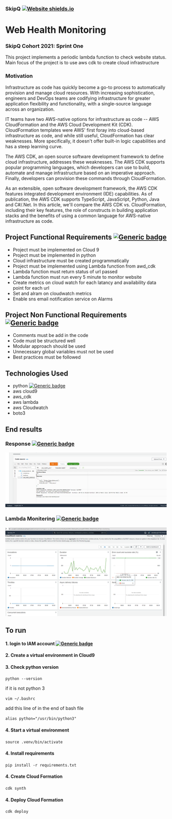 ### SkipQ [![Website shields.io](https://img.shields.io/website-up-down-green-red/http/shields.io.svg)](https://www.skipq.org/)
# Web Health Monitoring
### SkipQ Cohort 2021: Sprint One 

This project implements a periodic lambda function to check website status. Main focus of the project is to use aws cdk to create cloud infrastructure


### Motivation
Infrastructure as code has quickly become a go-to process to automatically provision and manage cloud resources. With increasing sophistication, engineers and DevOps teams are codifying infrastructure for greater application flexibility and functionality, with a single-source language across an organization.


IT teams have two AWS-native options for infrastructure as code -- AWS CloudFormation and the AWS Cloud Development Kit (CDK). CloudFormation templates were AWS' first foray into cloud-based infrastructure as code, and while still useful, CloudFormation has clear weaknesses. More specifically, it doesn't offer built-in logic capabilities and has a steep learning curve.

The AWS CDK, an open source software development framework to define cloud infrastructure, addresses these weaknesses. The AWS CDK supports popular programming languages, which developers can use to build, automate and manage infrastructure based on an imperative approach. Finally, developers can provision these commands through CloudFormation.

As an extensible, open software development framework, the AWS CDK features integrated development environment (IDE) capabilities. As of publication, the AWS CDK supports TypeScript, JavaScript, Python, Java and C#/.Net. In this article, we'll compare the AWS CDK vs. CloudFormation, including their key features, the role of constructs in building application stacks and the benefits of using a common language for AWS-native infrastructure as code.

## Project Functional Requirements [![Generic badge](https://img.shields.io/badge/Implemented-Yes-<COLOR>.svg)](https://github.com/saira2021skipq/hello_lambda)
* Project must be implemented on Cloud 9
* Project must be implemented in python
* Cloud infrastructure must be created programmatically
* Project must be implemented using Lambda function from awd_cdk
* Lambda function must return status of url passed
* Lambda function must run every 5 minute to monitor website
* Create metrics on cloud watch for each latancy and availability data point for each url
* Set and alram on cloudwatch metrics
* Enable sns email notification service on Alarms

## Project Non Functional Requirements [![Generic badge](https://img.shields.io/badge/Implemented-Yes-<COLOR>.svg)](https://github.com/saira2021skipq/hello_lambda)
* Comments must be add in the code
* Code must be structured well
* Modular approach should be used
* Unnecessary global variables must not be used
* Best practices must be followed 


## Technologies Used
* python [![Generic badge](https://img.shields.io/badge/Python.org--<COLOR>.svg)](https://www.python.org/)
* aws cloud9 
* aws_cdk 
* aws lambda
* aws Cloudwatch
* boto3

## End results
### Response   [![Generic badge](https://img.shields.io/badge/image--<COLOR>.svg)](https://github.com/saira2021skipq/hello_lambda/tree/master/images)
![Response_Result](images/Response.png?raw=true "Title")
### Lambda Monitering   [![Generic badge](https://img.shields.io/badge/image--<COLOR>.svg)](https://github.com/saira2021skipq/hello_lambda/tree/master/images)
![Moniter_Result](images/Moniter.png?raw=true "Title")

## To run 
#### 1. login to IAM account  [![Generic badge](https://img.shields.io/badge/Login--<COLOR>.svg)](https://us-east-2.console.aws.amazon.com/console/home?region=us-east-2)
#### 2. Create a virtual environment in Cloud9
#### 3. Check python version

`python --version`

if it is not python 3

`vim ~/.bashrc`

add this line of in the end of bash file

`alias python="/usr/bin/python3"`

#### 4. Start a virtual environment

`source .venv/bin/activate`

#### 4. Install requirements

`pip install -r requirements.txt`

#### 4. Create Cloud Formation

`cdk synth`
#### 4. Deploy Cloud Formation

`cdk deploy`
